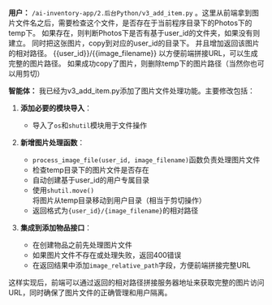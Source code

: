 **用户：** `/ai-inventory-app/2.后台Python/v3_add_item.py` 。这里从前端拿到图片文件名之后，需要检查这个文件，是否存在于当前程序目录下的Photos下的temp下。
 如果存在，则判断Photos下是否有基于user_id的文件夹，如果没有则建立。 
 同时把这张图片，copy到对应的user_id的目录下。 
 并且增加返回该图片的相对路径。 {{user_id}}/{{image_filename}} 
 以方便前端拼接URL，可以生成完整的图片路径。 
 如果成功copy了图片，则删除temp下的图片路径（当然你也可以用剪切）

**智能体：** 我已经为v3_add_item.py添加了图片文件处理功能。主要修改包括：

1. **添加必要的模块导入**：
   - 导入了`os`和`shutil`模块用于文件操作

2. **新增图片处理函数**：
   - `process_image_file(user_id, image_filename)`函数负责处理图片文件
   - 检查temp目录下的图片文件是否存在
   - 自动创建基于user_id的用户专属目录
   - 使用`shutil.move()`将图片从temp目录移动到用户目录（相当于剪切操作）
   - 返回格式为`{user_id}/{image_filename}`的相对路径

3. **集成到添加物品接口**：
   - 在创建物品之前先处理图片文件
   - 如果图片文件不存在或处理失败，返回400错误
   - 在返回结果中添加`image_relative_path`字段，方便前端拼接完整URL

这样实现后，前端可以通过返回的相对路径拼接服务器地址来获取完整的图片访问URL，同时确保了图片文件的正确管理和用户隔离。